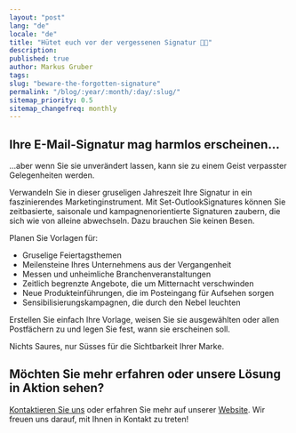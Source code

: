 ```yaml
---
layout: "post"
lang: "de"
locale: "de"
title: "Hütet euch vor der vergessenen Signatur 👻🎃"
description:
published: true
author: Markus Gruber
tags: 
slug: "beware-the-forgotten-signature"
permalink: "/blog/:year/:month/:day/:slug/"
sitemap_priority: 0.5
sitemap_changefreq: monthly
---
```

## Ihre E-Mail-Signatur mag harmlos erscheinen…
…aber wenn Sie sie unverändert lassen, kann sie zu einem Geist verpasster Gelegenheiten werden.

Verwandeln Sie in dieser gruseligen Jahreszeit Ihre Signatur in ein faszinierendes Marketinginstrument. Mit Set-OutlookSignatures können Sie zeitbasierte, saisonale und kampagnenorientierte Signaturen zaubern, die sich wie von alleine abwechseln. Dazu brauchen Sie keinen Besen.

Planen Sie Vorlagen für:
- Gruselige Feiertagsthemen
- Meilensteine Ihres Unternehmens aus der Vergangenheit
- Messen und unheimliche Branchenveranstaltungen
- Zeitlich begrenzte Angebote, die um Mitternacht verschwinden
- Neue Produkteinführungen, die im Posteingang für Aufsehen sorgen
- Sensibilisierungskampagnen, die durch den Nebel leuchten

Erstellen Sie einfach Ihre Vorlage, weisen Sie sie ausgewählten oder allen Postfächern zu und legen Sie fest, wann sie erscheinen soll.

Nichts Saures, nur Süsses für die Sichtbarkeit Ihrer Marke.

## Möchten Sie mehr erfahren oder unsere Lösung in Aktion sehen?
[Kontaktieren Sie uns](/contact/) oder erfahren Sie mehr auf unserer [Website](/). Wir freuen uns darauf, mit Ihnen in Kontakt zu treten!